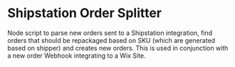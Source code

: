 # Shipstation Order Splitter
Node script to parse new orders sent to a Shipstation integration, find orders that should be repackaged based on SKU (which are generated based on shipper) and creates new orders. This is used in conjunction with a new order Webhook integrating to a Wix Site.